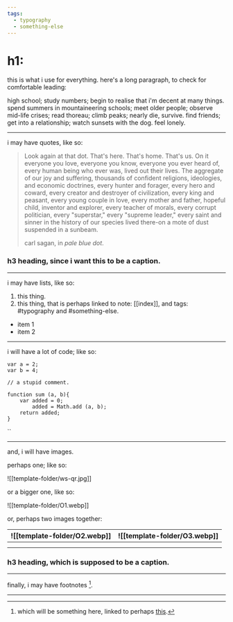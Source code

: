 ```yaml
---
tags:
  - typography
  - something-else
---
```

# h1: 
this is what i use for everything.  here's a long paragraph, to check for comfortable leading: 

high school; study numbers; begin to realise that i'm decent at many things. spend summers in mountaineering schools; meet older people; observe mid-life crises; read thoreau; climb peaks; nearly die, survive. find friends; get into a relationship; watch sunsets with the dog. feel lonely. 

---

i may have quotes, like so: 

> Look again at that dot. That's here. That's home. That's us. On it everyone you love, everyone you know, everyone you ever heard of, every human being who ever was, lived out their lives. The aggregate of our joy and suffering, thousands of confident religions, ideologies, and economic doctrines, every hunter and forager, every hero and coward, every creator and destroyer of civilization, every king and peasant, every young couple in love, every mother and father, hopeful child, inventor and explorer, every teacher of morals, every corrupt politician, every "superstar," every "supreme leader," every saint and sinner in the history of our species lived there-on a mote of dust suspended in a sunbeam.
> 
>  carl sagan, in *pale blue dot*. 

### h3 heading, since i want this to be a caption. 

---

i may have lists, like so: 

1. this thing. 
2. this thing, that is perhaps linked to note: [[index]], and tags: #typography and #something-else. 

- item 1
- item 2

---

i will have a lot of code; like so: 

```
var a = 2; 
var b = 4; 

// a stupid comment.

function sum (a, b){
	var added = 0; 
		added = Math.add (a, b); 
	return added; 
}
```
``

---

and, i will have images. 

perhaps one; like so: 

![[template-folder/ws-qr.jpg]]

or a bigger one, like so: 

![[template-folder/O1.webp]]

or, perhaps two images together: 

| ![[template-folder/O2.webp]] | ![[template-folder/O3.webp]] |
| ------------ | ------------ |
|              |              |
|              |              |
### h3 heading, which is supposed to be a caption. 

---

finally, i may have footnotes [^1]. 

---

[^1]: which will be something here, linked to perhaps [this](https://arjunmakesthings.github.io).

